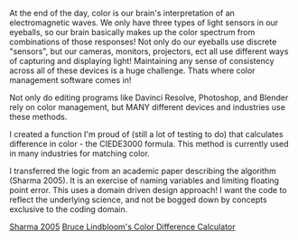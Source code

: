 At the end of the day, color is our brain's interpretation of an electromagnetic waves. We only have three types of light sensors in our eyeballs, so our brain basically makes up the color spectrum from combinations of those responses! Not only do our eyeballs use discrete "sensors", but our cameras, monitors, projectors, ect all use different ways of capturing and displaying light! Maintaining any sense of consistency across all of these devices is a huge challenge. Thats where color management software comes in!

Not only do editing programs like Davinci Resolve, Photoshop, and Blender rely on color management, but MANY different devices and industries use these methods.

I created a function I'm proud of (still a lot of testing to do) that calculates difference in color - the CIEDE3000 formula. This method is currently used in many industries for matching color.

I transferred the logic from an academic paper describing the algorithm (Sharma 2005). It is an exercise of naming variables and limiting floating point error. This uses a domain driven design approach! I want the code to reflect the underlying science, and not be bogged down by concepts exclusive to the coding domain.

[Sharma 2005](<https://hajim.rochester.edu/ece/sites/gsharma/ciede2000/ciede2000noteCRNA.pdf>)
[Bruce Lindbloom's Color Difference Calculator](<http://www.brucelindbloom.com/index.html?Eqn_ChromAdapt.html>)
